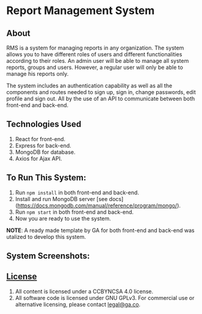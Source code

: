 # Report Management System


## About

RMS is a system for managing reports in any organization.
The system allows you to have different roles of users and different functionalities according to their roles.
An admin user will be able to manage all system reports, groups and users.
However, a regular user will only be able to manage his reports only.

The system includes an authentication capability as well as all the components and routes needed to sign up, sign in, change passwords, edit profile and sign out. All by the use of an API to communicate between both front-end and back-end.


## Technologies Used

1. React for front-end.
1. Express for back-end.
1. MongoDB for database.
1. Axios for Ajax API.


## To Run This System:

1.  Run `npm install` in both front-end and back-end.
2.  Install and run MongoDB server [see docs] (https://docs.mongodb.com/manual/reference/program/mongo/).
3.  Run `npm start` in both front-end and back-end.
4.  Now you are ready to use the system.


**NOTE**: A ready made template by GA for both front-end and back-end was utalized to develop this system.

## System Screenshots:



## [License](LICENSE)

1. All content is licensed under a CC­BY­NC­SA 4.0 license.
1. All software code is licensed under GNU GPLv3. For commercial use or
    alternative licensing, please contact legal@ga.co.
